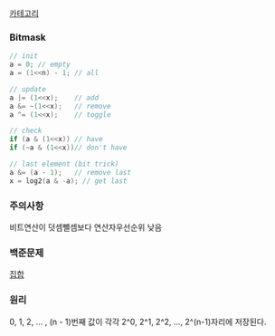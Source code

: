 [카테고리](/README.md)
### Bitmask
```cpp
// init
a = 0; // empty
a = (1<<n) - 1; // all

// update
a |= (1<<x);	// add
a &= ~(1<<x);	// remove
a ^= (1<<x);	// toggle

// check
if (a & (1<<x))	// have
if (~a & (1<<x))// don't have

// last element (bit trick)
a &= (a - 1);	// remove last
x = log2(a & -a); // get last
```
### 주의사항
비트연산이 덧셈뺄셈보다 연산자우선순위 낮음

### 백준문제
[집합](https://www.acmicpc.net/problem/11723)

### 원리
0, 1, 2, ... , (n - 1)번째 값이 각각 2^0, 2^1, 2^2, ..., 2^(n-1)자리에 저장된다.